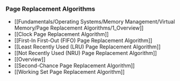 ### Page Replacement Algorithms
- [[Fundamentals/Operating Systems/Memory Management/Virtual Memory/Page Replacement Algorithms/1_Overview]]
- [[Clock Page Replacement Algorithm]]
- [[First-In First-Out (FIFO) Page Replacement Algorithm]]
- [[Least Recently Used (LRU) Page Replacement Algorithm]]
- [[Not Recently Used (NRU) Page Replacement Algorithm]]
- [[Overview]]
- [[Second-Chance Page Replacement Algorithm]]
- [[Working Set Page Replacement Algorithm]]


